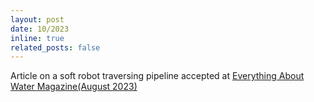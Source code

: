 ```yaml
---
layout: post
date: 10/2023
inline: true
related_posts: false
---
```


Article on a soft robot traversing pipeline accepted at <a href="https://www.eawater.com/emagazine/">Everything About Water Magazine(August 2023)</a>

